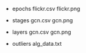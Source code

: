 - epochs
flickr.csv
flickr.png


- stages
gcn.csv
gcn.png


- layers
gcn.csv
gcn.png

- outliers
alg_data.txt

